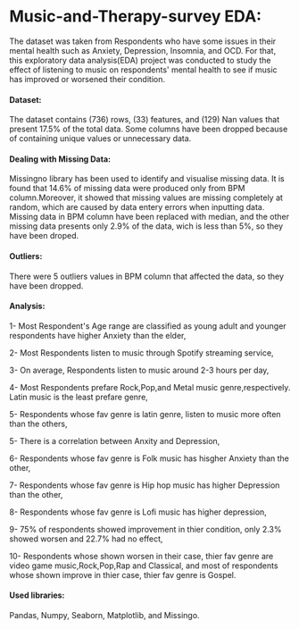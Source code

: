 # Music-and-Therapy-survey EDA:
The dataset was taken from Respondents who have some issues in their mental health such as Anxiety, Depression, Insomnia, and OCD. For that, this exploratory data analysis(EDA) project was conducted to study the effect of listening to music on respondents' mental health to see if music has improved or worsened their condition. 

#### Dataset:
The dataset contains (736) rows, (33) features, and  (129) Nan values that present 17.5% of the total data. Some columns have been dropped because of containing unique values or unnecessary data.

#### Dealing with Missing Data:
Missingno library has been used to identify and visualise missing data. It is found that 14.6% of missing data were produced only from BPM column.Moreover, it showed that missing values are missing completely at random, which are caused by data entery errors when inputting data. Missing data in BPM column have been replaced with median, and the other missing data presents only 2.9% of the data, wich is less than 5%, so they have been droped.

#### Outliers: 
There were 5 outliers values in BPM column that affected the data, so they have been dropped. 

#### Analysis:
1- Most Respondent's Age range are classified as young adult and younger respondents have higher Anxiety than the elder, 

2- Most Respondents listen to music through Spotify streaming service,

3- On average, Respondents listen to music around 2-3 hours per day,

4- Most Respondents prefare Rock,Pop,and Metal music genre,respectively. Latin music is the least prefare genre,

5- Respondents whose fav genre is latin genre, listen to music more often than the others,

5- There is a correlation between Anxity and Depression,

6- Respondents whose fav genre is Folk music has hisgher Anxiety than the other,

7- Respondents whose fav genre is Hip hop music has higher Depression than the other,

8- Respondents whose fav genre is Lofi music has higher depression,

9- 75% of respondents showed improvement in thier condition, only 2.3% showed worsen and 22.7% had no effect,

10- Respondents whose shown worsen in their case, thier fav genre are video game music,Rock,Pop,Rap and Classical, and most of respondents whose shown improve in thier case, thier fav genre is Gospel. 

#### Used libraries:
Pandas, Numpy, Seaborn, Matplotlib, and Missingo. 

